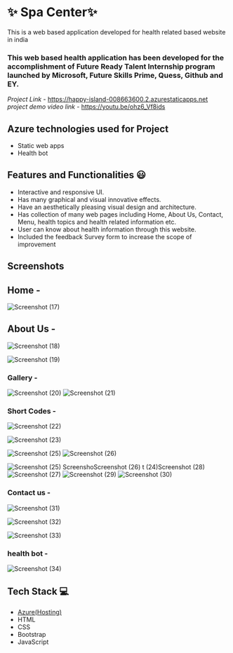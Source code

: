 # ✨  Spa Center✨

This is a web based application developed for health related based website in india

### This web based health application has been developed for the accomplishment of Future Ready Talent Internship program launched by Microsoft, Future Skills Prime, Quess, Github and EY.


*Project Link* - https://happy-island-008663600.2.azurestaticapps.net
*project demo video link* - https://youtu.be/ohz6_Vf8ids

## Azure technologies used for Project

- Static web apps
- Health bot

## Features and Functionalities 😃

- Interactive and responsive UI.
- Has many graphical and visual innovative effects.
- Have an aesthetically pleasing visual design and architecture.
- Has collection of many web pages including Home, About Us, Contact, Menu, health topics and health related information etc.
- User can know about health information through this website.
- Included the feedback Survey form to increase the scope of improvement 

## Screenshots


## Home -



![Screenshot (17)](https://user-images.githubusercontent.com/118972500/210045988-a02e6fc4-c9dc-4583-9ea9-b728739d3fd5.png)


   


## About Us -


![Screenshot (18)](https://user-images.githubusercontent.com/118972500/210046039-978d9d50-c980-4f18-89de-c467d845fb2c.png)

![Screenshot (19)](https://user-images.githubusercontent.com/118972500/210046056-370cc360-0033-4d89-9a8f-b0b6d136687d.png)




### Gallery -

![Screenshot (20)](https://user-images.githubusercontent.com/118972500/210046167-691dcba4-d96d-4386-b35c-36afd1da7fe9.png)
![Screenshot (21)](https://user-images.githubusercontent.com/118972500/210046176-e0636da9-6716-43f2-83d6-a37cd43b0b88.png)



### Short Codes -
![Screenshot (22)](https://user-images.githubusercontent.com/118972500/210046428-a029a2e6-c42c-4078-9861-9bebdd2fc5f7.png)

![Screenshot (23)](https://user-images.githubusercontent.com/118972500/210046460-d07e6e63-0d0a-47a4-8d55-d002b02e9769.png)







![Screenshot (25)](https://user-images.githubusercontent.com/118972500/210046476-89e8e672-95b0-4527-9c23-f0b52f736fef.png)
![Screenshot (26)](https://user-images.githubusercontent.com/118972500/210046485-7f5db753-e236-4f69-ba14-e099a32e1a16.png)

![![Screenshot (25)](https://user-images.githubusercontent.com/118972500/210046609-cb55ab23-e644-43aa-b82c-2bf9b2c3930c.png)
Screensho![Screenshot (26)](https://user-images.githubusercontent.com/118972500/210046616-094fe1f5-4f94-45b0-8189-7cb5190d5b63.png)
t (24)![Screenshot (28)](https://user-images.githubusercontent.com/118972500/210046634-ebe27abe-4529-42d9-92c5-9a7903f14618.png)
](https://user-images.githubusercontent.com/118972500/210046599-c536eed7-0ba5-41ea-b4ab-cfbe60125ce2.png)
![Screenshot (27)](https://user-images.githubusercontent.com/118972500/210046627-f218dac1-ac27-40b8-a71c-36a468efb839.png)
![Screenshot (29)](https://user-images.githubusercontent.com/118972500/210046642-1a543d18-e203-4592-846a-92b43e21e61e.png)
![Screenshot (30)](https://user-images.githubusercontent.com/118972500/210046654-24a54980-5e76-4a4d-a69c-1f5eedcc8b26.png)


### Contact us -



![Screenshot (31)](https://user-images.githubusercontent.com/118972500/210046741-12af3644-3e7d-4100-b5c5-1aa18a73f3ca.png)


![Screenshot (32)](https://user-images.githubusercontent.com/118972500/210046747-28635ed1-0f34-4e0e-a02d-bad65b1ae89f.png)


![Screenshot (33)](https://user-images.githubusercontent.com/118972500/210046751-7782bd6e-3262-411a-910a-a284bbe95496.png)


### health bot -



![Screenshot (34)](https://user-images.githubusercontent.com/118972500/210046884-ca142751-c0c4-4035-b7bc-b2b8b14ae32a.png)




## Tech Stack 💻

- [Azure(Hosting)](https://azure.microsoft.com/en-in/features/azure-portal/)
- HTML
- CSS
- Bootstrap
- JavaScript
